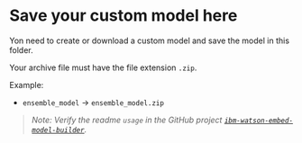 # Save your custom model here

Yon need to create or download a custom model and save the model in this folder.

Your archive file must have the file extension `.zip`.

Example:
* `ensemble_model` -> `ensemble_model.zip`

> _Note: Verify the readme `usage` in the GitHub project  [`ibm-watson-embed-model-builder`](https://github.com/IBM/ibm-watson-embed-model-builder#usage)._
